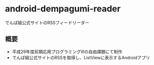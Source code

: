# android-dempagumi-reader
でんぱ組公式サイトのRSSフィードリーダー

## 概要
- 平成29年度前期応用プログラミングⅢの自由課題にて制作
- でんぱ組公式サイトのRSSを取得し、ListViewに表示するAndroidアプリ
